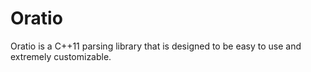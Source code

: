 # Oratio

Oratio is a C++11 parsing library that is designed to be easy to use and
extremely customizable.